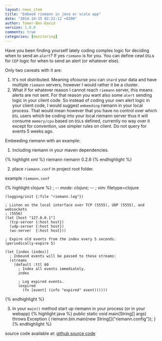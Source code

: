 ```yaml
---
layout: news_item
title: "Embeed riemann in java or scala app"
date: "2014-10-15 02:22:12 +0200"
author: Tomer-Ben-David 
version: 1.0.0
comments: true
categories: [monitoring]
---
```


Have you been finding yourself lately coding complex logic for deciding when to send an `alert`? If yes `riemann` is for you.  You can define cewl `DSL`s for `CEP` logic for when to send an alert (or whatever else).

Only two caveats with it are:

1. It's not distributed.  Meaning ofcourse you can `shard` your data and have multiple `riemann` servers, however I would rather it be a cluster.
2. What if for whatever reason I cannot reach `riemann` server, this means alerts are not sent.  For that reason you want also some `alert` sending logic in your client code.  So instead of coding your own alert logic in your client code, I would suggest `embeeding` riemann in your local process.  That would mean however that you have no control over which `DSL` users which be coding into your local riemann server thus it will consume `memory/cpu` based on `DSL`s defined, currently no way over it except for convention, use simpler rules on client.  Do not query for events 5 weeks ago.

Embeeding riemann with an example:

1. Including riemann in your maven dependencies.

{% highlight xml %}
	<dependency>
	    <groupId>riemann</groupId>
	    <artifactId>riemann</artifactId>
	    <version>0.2.6</version>
	</dependency>
{% endhighlight %}

2. place `riemann.conf` in project root folder.

example `riemann.conf`

{% highlight clojure %}
	; -*- mode: clojure; -*-
	; vim: filetype=clojure

	(logging/init {:file "riemann.log"})

	; Listen on the local interface over TCP (5555), UDP (5555), and websockets
	; (5556)
	(let [host "127.0.0.1"]
	  (tcp-server {:host host})
	  (udp-server {:host host})
	  (ws-server  {:host host}))

	; Expire old events from the index every 5 seconds.
	(periodically-expire 5)

	(let [index (index)]
	  ; Inbound events will be passed to these streams:
	  (streams
	    (default :ttl 60
	      ; Index all events immediately.
	      index

	      ; Log expired events.
	      (expired
	        (fn [event] (info "expired" event))))))
{% endhighlight %}

3. In your `main()` method start up riemann in your process (or in your webapp)
{% highlight java %}
    public static void main(String[] args) throws Exception {
        riemann.bin.main(new String[]{"riemann.config"});
    }
{% endhighlight %}

source code available at: [github source code](https://github.com/tomer-ben-david/TestEmbeedRiemann)